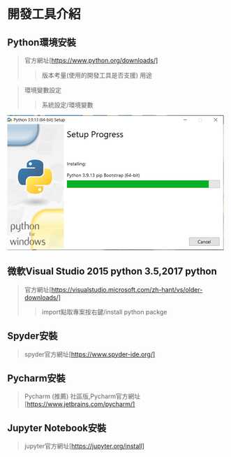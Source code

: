 # 開發工具介紹

## Python環境安裝
>官方網址[https://www.python.org/downloads/]
>>版本考量(使用的開發工具是否支援)
>>用途

>環境變數設定
>>系統設定/環境變數

![Python安裝](./python_setup.png)

## 微軟Visual Studio 2015 python 3.5,2017 python
>官方網址[https://visualstudio.microsoft.com/zh-hant/vs/older-downloads/]
>>import點取專案按右鍵/install python packge

## Spyder安裝
 >spyder官方網址[https://www.spyder-ide.org/]

## Pycharm安裝
 >Pycharm (推薦) 社區版,Pycharm官方網址[https://www.jetbrains.com/pycharm/]

## Jupyter Notebook安裝
 >jupyter官方網址[https://jupyter.org/install]

